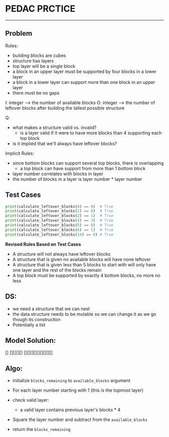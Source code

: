 # PEDAC PRCTICE
---

## Problem
Rules:
- building blocks are cubes
- structure has layers
- top layer will be a single block
- a block in an upper layer must be supported by four blocks in a lower layer
- a block in a lower layer can support more than one block in an upper layer
- there must be no gaps

I: integer --> the number of available blocks
O: integer --> the number of leftover blocks after building the tallest possible structure

Q:
- what makes a structure valid vs. invalid?
    - is a layer valid if it were to have more blocks than 4 supporting each top block
- is it implied that we'll always have leftover blocks?

Implicit Rules:
- since bottom blocks can support several top blocks, there is overlapping
    - a top block can have support from more than 1 bottom block
- layer number correlates with blocks in layer
- the number of blocks in a layer is layer number * layer number

## Test Cases
```python
print(calculate_leftover_blocks(0) == 0)  # True
print(calculate_leftover_blocks(1) == 0)  # True
print(calculate_leftover_blocks(2) == 1)  # True
print(calculate_leftover_blocks(4) == 3)  # True
print(calculate_leftover_blocks(5) == 0)  # True
print(calculate_leftover_blocks(6) == 1)  # True
print(calculate_leftover_blocks(14) == 0) # True
```

**Revised Rules Based on Test Cases**
- A structure will not always have leftover blocks
- A structure that is given no available blocks will have none leftover
- A structure that is given less than 5 blocks to start with will only have one layer and the rest of the blocks remain
- A top block must be supported by exactly 4 bottom blocks, no more no less

## DS:
- we need a structure that we can nest
- the data structure needs to be mutable so we can change it as we go though its construction
- Potentially a list

## Model Solution:
[]
[][][][]
[][][][][][][][][]

## Algo:
- initialize `blocks_remaining` to `available_blocks` argument

- For each layer number starting with 1 (this is the topmost layer)
- check valid layer:
    - a valid layer contains previous layer's blocks * 4
- Square the layer number and subtract from the `available_blocks`
- return the `blocks_remaining`


